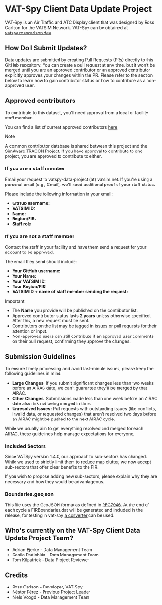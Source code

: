 # VAT-Spy Client Data Update Project

VAT-Spy is an Air Traffic and ATC Display client that was designed by Ross Carlson for the VATSIM Network. VAT-Spy can be obtained at [vatspy.rosscarlson.dev](https://vatspy.rosscarlson.dev/)

## How Do I Submit Updates?

Data updates are submitted by creating Pull Requests (PRs) directly to this GitHub repository. You can create a pull request at any time, but it won't be merged until you are an approved contributor or an approved contributor explicitly approves your changes within the PR. Please refer to the section below to learn how to gain contributor status or how to contribute as a non-approved user.

## Approved contributors

To contribute to this dataset, you'll need approval from a local or facility staff member.

You can find a list of current approved contributors [here](https://docs.google.com/spreadsheets/u/4/d/e/2PACX-1vRHzHhKz4icslNkd3I6mF1Mp_6gan4muRcWZb8fCYL8_S0C6GDpG409xQGTmPAXLPupEWWws3euNK7O/pubhtml?gid=0).

> [!Note]
> A common contributor database is shared between this project and the [SimAware TRACON Project](https://github.com/vatsimnetwork/simaware-tracon-project).
> If you have approval to contribute to one project, you are approved to contribute to either.

### If you are a staff member

Email your request to vatspy-data-project (at) vatsim.net.
If you're using a personal email (e.g., Gmail), we'll need additional proof of your staff status.

Please include the following information in your email:

- **GitHub username:**
- **VATSIM ID:**
- **Name:**
- **Region/FIR:**
- **Staff role**

### If you are not a staff member

Contact the staff in your facility and have them send a request for your account to be approved.

The email they send should include:

- **Your GitHub username:**
- **Your Name:**
- **Your VATSIM ID:**
- **Your Region/FIR:**
- **VATSIM ID + name of staff member sending the request:**

> [!IMPORTANT]
>- The **Name** you provide will be published on the contributor list.
>- Approved contributor status lasts **2 years** unless otherwise specified. After this, a new request must be sent.
>- Contributors on the list may be tagged in issues or pull requests for their attention or input.
>- Non-approved users can still contribute if an approved user comments on their pull request, confirming they approve the changes.

## Submission Guidelines
To ensure timely processing and avoid last-minute issues, please keep the following guidelines in mind:

- **Large Changes:** If you submit significant changes less than two weeks before an AIRAC date, we can't guarantee they'll be merged by that AIRAC.
- **Other Changes:** Submissions made less than one week before an AIRAC date also risk not being merged in time.
- **Unresolved Issues:** Pull requests with outstanding issues (like conflicts, invalid data, or requested changes) that aren't resolved two days before an AIRAC might be pushed to the next AIRAC cycle.

While we usually aim to get everything resolved and merged for each AIRAC, these guidelines help manage expectations for everyone.

### Included Sectors

Since VATSpy version 1.4.0, our approach to sub-sectors has changed. While we used to strictly limit them to reduce map clutter, we now accept sub-sectors that offer clear benefits to the FIR.

If you wish to propose adding new sub-sectors, please explain why they are necessary and how they would be advantageous.

### Boundaries.geojson

This file uses the GeoJSON format as defined in [RFC7946](https://datatracker.ietf.org/doc/html/rfc7946). At the end of each cycle a FIRBoundaries.dat will be generated and included in the release, for testing in vat-spy [a converter](https://github.com/NelisV/vatspy-geojson/releases/latest) can be used.

## Who's currently on the VAT-Spy Client Data Update Project Team?

- Adrian Bjerke - Data Management Team
- Danila Rodichkin - Data Management Team
- Tom Kilpatrick - Data Project Reviewer

## Credits

- Ross Carlson - Developer, VAT-Spy
- Néstor Pérez - Previous Project Leader
- Niels Voogd - Data Management Team
